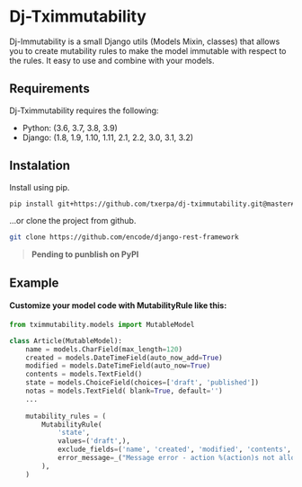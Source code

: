 # Dj-Tximmutability

Dj-Immutability is a small Django utils (Models Mixin, classes) that allows you to create mutability rules to make the model immutable with respect to the rules. It easy to use and combine with your models.

## Requirements
Dj-Tximmutability requires the following:

* Python: (3.6, 3.7, 3.8, 3.9)
* Django: (1.8, 1.9, 1.10, 1.11, 2.1, 2.2, 3.0, 3.1, 3.2)

## Instalation
Install using pip.

```bash
pip install git+https://github.com/txerpa/dj-tximmutability.git@master#egg=dj-tximmutability
```
...or clone the project from github.
```bash
git clone https://github.com/encode/django-rest-framework
```
> **Pending to punblish on PyPI**


## Example

#### Customize your model code with MutabilityRule like this:
```python
from tximmutability.models import MutableModel

class Article(MutableModel):
    name = models.CharField(max_length=120)
    created = models.DateTimeField(auto_now_add=True)
    modified = models.DateTimeField(auto_now=True)
    contents = models.TextField()
    state = models.ChoiceField(choices=['draft', 'published'])
    notas = models.TextField( blank=True, default='')
    ...
    
    mutability_rules = (
        MutabilityRule(
            'state',
            values=('draft',),
            exclude_fields=('name', 'created', 'modified', 'contents', 'notas'),
            error_message=_("Message error - action %(action)s not allowed."),
        ),
    )
```
